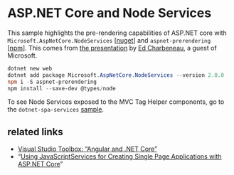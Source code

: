 # ASP.NET Core and Node Services

This sample highlights the pre-rendering capabilities of ASP.NET core with `Microsoft.AspNetCore.NodeServices` [[nuget](https://www.nuget.org/packages/Microsoft.AspNetCore.NodeServices/)] and `aspnet-prerendering` [[npm](https://www.npmjs.com/package/aspnet-prerendering)]. This comes from [the presentation](https://channel9.msdn.com/Shows/Visual-Studio-Toolbox/Angular-and-NET-Core#time=13m45s) by [Ed Charbeneau](https://twitter.com/EdCharbeneau), a guest of Microsoft.

```ps1
dotnet new web
dotnet add package Microsoft.AspNetCore.NodeServices --version 2.0.0
npm i -S aspnet-prerendering
npm install --save-dev @types/node
```

To see Node Services exposed to the MVC Tag Helper components, go to the `dotnet-spa-services` [sample](../dotnet-spa-services).

## related links

* [Visual Studio Toolbox: “Angular and .NET Core”](https://channel9.msdn.com/Shows/Visual-Studio-Toolbox/Angular-and-NET-Core#time=13m45s)
* “[Using JavaScriptServices for Creating Single Page Applications with ASP.NET Core](https://docs.microsoft.com/en-us/aspnet/core/client-side/spa-services)”
